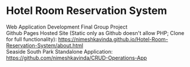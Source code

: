 # Hotel Room Reservation System
 Web Application Development Final Group Project<br>
 Github Pages Hosted Site (Static only as Github doesn't allow PHP; Clone for full functionality): https://nimeshkavinda.github.io/Hotel-Room-Reservation-System/about.html<br>
 Seaside South Park Standalone Application: https://github.com/nimeshkavinda/CRUD-Operations-App
